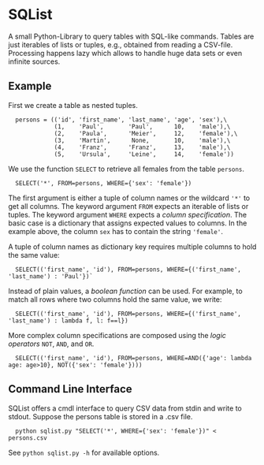 # SQList

A small Python-Library to query tables with SQL-like commands.
Tables are just iterables of lists or tuples, e.g., obtained from reading a CSV-file.
Processing happens lazy which allows to handle huge data sets or even infinite sources.

## Example
First we create a table as nested tuples.
```
  persons = (('id', 'first_name', 'last_name', 'age', 'sex'),\
             (1,    'Paul',       'Paul',      10,    'male'),\
             (2,    'Paula',      'Meier',     12,    'female'),\
             (3,    'Martin',      None,       10,    'male'),\
             (4,    'Franz',      'Franz',     13,    'male'),\
             (5,    'Ursula',     'Leine',     14,    'female'))
```

We use the function `SELECT` to retrieve all females from the table `persons`.
```
  SELECT('*', FROM=persons, WHERE={'sex': 'female'})
```
The first argument is either a tuple of column names or the wildcard `'*'` to get all columns.
The keyword argument `FROM` expects an iterable of lists or tuples.
The keyword argument `WHERE` expects a _column specification_.
The basic case is a dictionary that assigns expected values to columns.
In the example above, the column `sex` has to contain the string `'female'`.

A tuple of column names as dictionary key requires multiple columns to hold the same value:
```
  SELECT(('first_name', 'id'), FROM=persons, WHERE={('first_name', 'last_name') : 'Paul'})`
```

Instead of plain values, a _boolean function_ can be used.
For example, to match all rows where two columns hold the same value, we write:
```
  SELECT(('first_name', 'id'), FROM=persons, WHERE={('first_name', 'last_name') : lambda f, l: f==l})
```

More complex column specifications are composed using the _logic operators_ `NOT`, `AND`, and `OR`.
```
  SELECT(('first_name', 'id'), FROM=persons, WHERE=AND({'age': lambda age: age>10}, NOT({'sex': 'female'})))
```

## Command Line Interface
SQList offers a cmdl interface to query CSV data from stdin and write to stdout.
Suppose the persons table is stored in a .csv file.
```
  python sqlist.py "SELECT('*', WHERE={'sex': 'female'})" < persons.csv
```
See `python sqlist.py -h` for available options.
